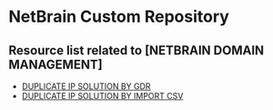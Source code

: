 # NetBrain Custom Repository

## Resource list related to [NETBRAIN DOMAIN MANAGEMENT]


* [DUPLICATE IP SOLUTION BY GDR](duplicate%20ip%20solution%20by%20GDR/)
* [DUPLICATE IP SOLUTION BY IMPORT CSV](duplicate%20ip%20solution%20by%20import%20csv/)
